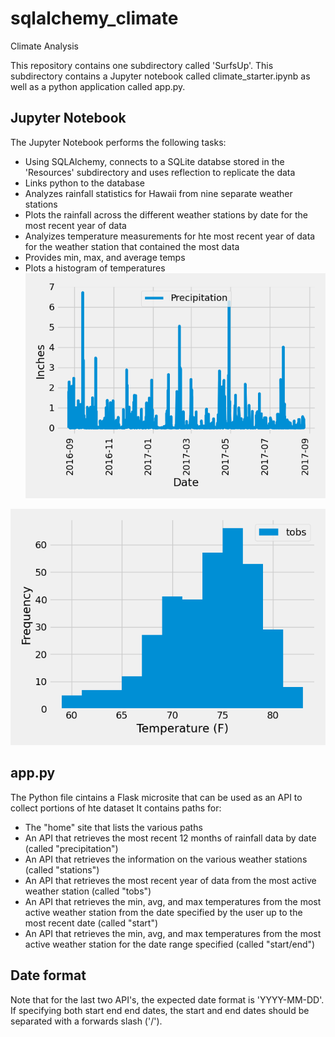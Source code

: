 # sqlalchemy_climate
Climate Analysis

This repository contains one subdirectory called 'SurfsUp'. This subdirectory contains a Jupyter notebook called climate_starter.ipynb as well as a python application called app.py. 

## Jupyter Notebook
The Jupyter Notebook performs the following tasks:
- Using SQLAlchemy, connects to a SQLite databse stored in the 'Resources' subdirectory and uses reflection to replicate the data
- Links python to the database
- Analyzes rainfall statistics for Hawaii from nine separate weather stations
- Plots the rainfall across the different weather stations by date for the most recent year of data
- Analyizes temperature measurements for hte most recent year of data for the weather station that contained the most data
- Provides min, max, and average temps
- Plots a histogram of temperatures
![Precipitation over time](SurfsUp/Resources/Precipitation.png)

![Temperature Histogram](SurfsUp/Resources/Temp_Hist.png)

## app.py
The Python file cintains a Flask microsite that can be used as an API to collect portions of hte dataset It contains paths for:
- The "home" site that lists the various paths
- An API that retrieves the most recent 12 months of rainfall data by date (called "precipitation")
- An API that retrieves the information on the various weather stations (called "stations")
- An API that retrieves the most recent year of data from the most active weather station (called "tobs")
- An API that retrieves the min, avg, and max temperatures from the most active weather station from the date specified by the user up to the most recent date (called "start")
- An API that retrieves the min, avg, and max temperatures from the most active weather station for the date range specified (called "start/end")

## Date format
Note that for the last two API's, the expected date format is 'YYYY-MM-DD'. If specifying both start end end dates, the start and end dates should be separated with a forwards slash ('/').
